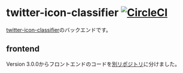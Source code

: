 # twitter-icon-classifier [![CircleCI](https://circleci.com/gh/andooown/twitter-icon-classifier.svg?style=svg&circle-token=d67a0a089b74651396ede75a45a8e59f7329a85a)](https://circleci.com/gh/andooown/twitter-icon-classifier)

[twitter-icon-classifier](https://andooown.com/app/twitter-icon-classifier/)のバックエンドです。

## frontend
Version 3.0.0からフロントエンドのコードを[別リポジトリ](https://github.com/andooown/twitter-icon-classifier-frontend)に分けました。
